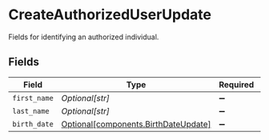 # CreateAuthorizedUserUpdate

Fields for identifying an authorized individual.


## Fields

| Field                                                                              | Type                                                                               | Required                                                                           | Description                                                                        |
| ---------------------------------------------------------------------------------- | ---------------------------------------------------------------------------------- | ---------------------------------------------------------------------------------- | ---------------------------------------------------------------------------------- |
| `first_name`                                                                       | *Optional[str]*                                                                    | :heavy_minus_sign:                                                                 | N/A                                                                                |
| `last_name`                                                                        | *Optional[str]*                                                                    | :heavy_minus_sign:                                                                 | N/A                                                                                |
| `birth_date`                                                                       | [Optional[components.BirthDateUpdate]](../../models/components/birthdateupdate.md) | :heavy_minus_sign:                                                                 | N/A                                                                                |